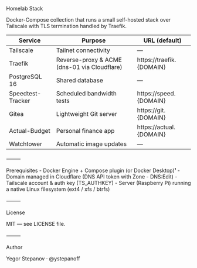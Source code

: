 Homelab Stack

Docker-Compose collection that runs a small self-hosted stack over Tailscale with TLS termination handled by Traefik.

| Service           | Purpose                                                  | URL (default)             |
|-------------------|----------------------------------------------------------|---------------------------|
| Tailscale         | Tailnet connectivity                                     | —                         |
| Traefik           | Reverse-proxy & ACME (dns-01 via Cloudflare)             | https://traefik.{DOMAIN}  |
| PostgreSQL 16     | Shared database                                          | —                         |
| Speedtest-Tracker | Scheduled bandwidth tests                                | https://speed.{DOMAIN}    |
| Gitea             | Lightweight Git server                                   | https://git.{DOMAIN}      |
| Actual-Budget     | Personal finance app                                     | https://actual.{DOMAIN}   |
| Watchtower        | Automatic image updates                                  | —                         |

⸻

Prerequisites
	-	Docker Engine + Compose plugin (or Docker Desktop)¹
	-	Domain managed in Cloudflare (DNS API token with Zone - DNS:Edit)
	-	Tailscale account & auth key (TS_AUTHKEY)
	-	Server (Raspberry Pi) running a native Linux filesystem (ext4 / xfs / btrfs)

⸻

License

MIT — see LICENSE file.

⸻

Author

Yegor Stepanov · @ystepanoff
